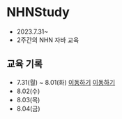 # NHNStudy
* 2023.7.31~
* 2주간의 NHN 자바 교육
## 교육 기록
* 7.31(월) ~ 8.01(화) [이동하기](https://github.com/P-C-Space/NHNStudy/tree/master/NHN2023_08_01_Tue_remain)
  [이동하기](https://github.com/P-C-Space/NHNStudy/tree/master/NHN2023_08_02_wed)
* 8.02(수)
* 8.03(목)
* 8.04(금)
